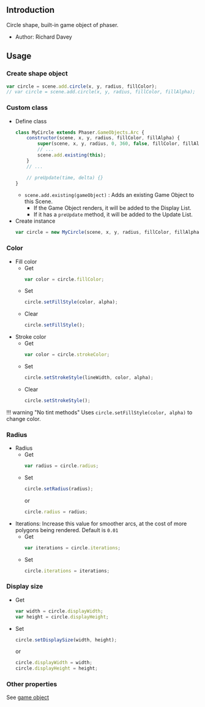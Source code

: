 ## Introduction

Circle shape, built-in game object of phaser.

- Author: Richard Davey

## Usage

### Create shape object

```javascript
var circle = scene.add.circle(x, y, radius, fillColor);
// var circle = scene.add.circle(x, y, radius, fillColor, fillAlpha);
```

### Custom class

- Define class
    ```javascript
    class MyCircle extends Phaser.GameObjects.Arc {
        constructor(scene, x, y, radius, fillColor, fillAlpha) {
            super(scene, x, y, radius, 0, 360, false, fillColor, fillAlpha);
            // ...
            scene.add.existing(this);
        }
        // ...

        // preUpdate(time, delta) {}
    }
    ```
    - `scene.add.existing(gameObject)` : Adds an existing Game Object to this Scene.
        - If the Game Object renders, it will be added to the Display List.
        - If it has a `preUpdate` method, it will be added to the Update List.
- Create instance
    ```javascript
    var circle = new MyCircle(scene, x, y, radius, fillColor, fillAlpha);
    ```

### Color

- Fill color
    - Get
        ```javascript
        var color = circle.fillColor;
        ```
    - Set
        ```javascript
        circle.setFillStyle(color, alpha);
        ```
    - Clear
        ```javascript
        circle.setFillStyle();
        ```
- Stroke color
    - Get
        ```javascript
        var color = circle.strokeColor;
        ```
    - Set
        ```javascript
        circle.setStrokeStyle(lineWidth, color, alpha);
        ```
    - Clear
        ```javascript
        circle.setStrokeStyle();
        ```

!!! warning "No tint methods"
    Uses `circle.setFillStyle(color, alpha)` to change color.

### Radius

- Radius
    - Get
        ```javascript
        var radius = circle.radius;
        ```
    - Set
        ```javascript
        circle.setRadius(radius);
        ```
        or
        ```javascript
        circle.radius = radius;
        ```
- Iterations: Increase this value for smoother arcs, at the cost of more polygons being rendered. Default is `0.01`
    - Get
        ```javascript
        var iterations = circle.iterations;
        ```
    - Set
        ```javascript
        circle.iterations = iterations;
        ```

### Display size

- Get
    ```javascript
    var width = circle.displayWidth;
    var height = circle.displayHeight;
    ```
- Set
    ```javascript
    circle.setDisplaySize(width, height);
    ```
    or
    ```javascript
    circle.displayWidth = width;
    circle.displayHeight = height;
    ```

### Other properties

See [game object](gameobject.md)
